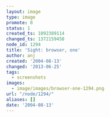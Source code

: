```yaml
---
layout: image
type: image
promote: 0
status: 1
created_ts: 1092389114
changed_ts: 1372159458
node_id: 1294
title: 'Sight: browser, one'
author: anj
created: '2004-08-13'
changed: '2013-06-25'
tags:
  - screenshots
images:
  - image/images/browser-one-1294.png
url: "/node/1294/"
aliases: []
date: '2004-08-13'
---
```



